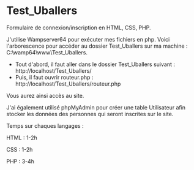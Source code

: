 # Test_Uballers
Formulaire de connexion/inscription en HTML, CSS, PHP.

J'utilise Wampserver64 pour exécuter mes fichiers en php. Voici l'arborescence pour accéder au dossier Test_Uballers sur ma machine : C:\wamp64\www\Test_Uballers.

- Tout d'abord, il faut aller dans le dossier Test_Uballers suivant : http://localhost/Test_Uballers/
- Puis, il faut ouvrir routeur.php : http://localhost/Test_Uballers/routeur.php

Vous aurez ainsi accès au site.

J'ai également utilisé phpMyAdmin pour créer une table Utilisateur afin stocker les données des personnes qui seront inscrites sur le site.


Temps sur chaques langages :

HTML : 1-2h

CSS : 1-2h

PHP : 3-4h
